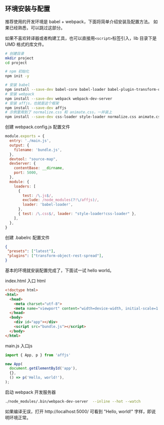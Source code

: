<h2 id="installation">环境安装与配置</h2>

推荐使用的开发环境是 babel + webpack，下面将简单介绍安装及配置方法。
如果已经熟悉，可以跳过这部分。

如果不喜欢转译器或者构建工具，也可以直接用`<script>`标签引入，lib 目录下是 UMD 格式的库文件。

```bash
# 创建目录
mkdir project
cd project

# npm 初始化
npm init -y

# 安装 babel
npm install --save-dev babel-core babel-loader babel-plugin-transform-object-rest-spread babel-preset-latest 
# 安装 webpack
npm install --save-dev webpack webpack-dev-server 
# 安装 affjs，也就是这个框架
npm install --save-dev affjs
# 示例里用到了 normalize.css 和 animate.css，一并装上
npm install --save-dev css-loader style-loader normalize.css animate.css
```

创建 webpack.config.js 配置文件
```js
module.exports = {
  entry: './main.js',
  output: {
    filename: 'bundle.js',
  },
  devtool: "source-map",
  devServer: {
    contentBase: __dirname,
    port: 5000,
  },
  module: {
    loaders: [
      {
        test: /\.js$/,
        exclude: /node_modules(?!\/affjs)/,
        loader: 'babel-loader',
      },
      { test: /\.css$/, loader: "style-loader!css-loader" },
    ],
  },
}
```

创建 .babelrc 配置文件
```json
{
 "presets": ["latest"], 
 "plugins": ["transform-object-rest-spread"],
}
```

基本的环境就安装配置完成了，下面试一试 hello world。

index.html 入口 html
```html
<!doctype html>
<html>
  <head>
    <meta charset="utf-8">
    <meta name="viewport" content="width=device-width, initial-scale=1.0, maximum-scale=1.0, user-scalable=0">
  </head>
  <body>
    <div id="app"></div>
    <script src="bundle.js"></script>
  </body>
</html>
```

main.js 入口js
```js
import { App, p } from 'affjs'

new App(
  document.getElementById('app'),
  {},
  () => p('Hello, world!'),
);
```

启动 webpack 开发服务器
```bash
./node_modules/.bin/webpack-dev-server  --inline --hot --watch
```

如果编译无误，打开 http://localhost:5000/ 可看到 "Hello, world!" 字样，即说明环境正常。
